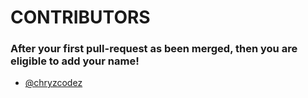 # CONTRIBUTORS

### After your first pull-request as been merged, then you are eligible to add your name!

- [@chryzcodez](https://github.com/chryzcodez)
